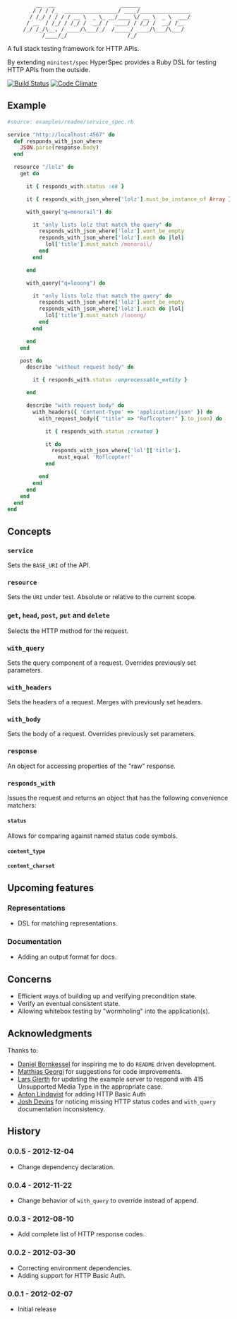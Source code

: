              __  __                     ______
            / / / /_  _________________/ ____/________________
           / /_/ / / / / __ \  _ \_ __/____ \/ __ \  _ \  ___/
          / __  / /_/ / /_/ /  __/ /  ____/ / /_/ /  __/ /__
         /_/ /_/\__, / ____/\___/_/  /_____/ ____/\___/\___/
               /____/_/                   /_/

A full stack testing framework for HTTP APIs.

By extending `minitest/spec` HyperSpec provides a Ruby DSL for testing
HTTP APIs from the outside.

[![Build Status](https://secure.travis-ci.org/hannestyden/hyperspec.png)](http://travis-ci.org/hannestyden/hyperspec)
[![Code Climate](https://codeclimate.com/badge.png)](https://codeclimate.com/github/hannestyden/hyperspec)

## Example

```ruby
#source: examples/readme/service_spec.rb

service "http://localhost:4567" do
  def responds_with_json_where
    JSON.parse(response.body)
  end

  resource "/lolz" do
    get do

      it { responds_with.status :ok }

      it { responds_with_json_where['lolz'].must_be_instance_of Array }

      with_query("q=monorail") do

        it "only lists lolz that match the query" do
          responds_with_json_where['lolz'].wont_be_empty
          responds_with_json_where['lolz'].each do |lol|
            lol['title'].must_match /monorail/
          end
        end

      end

      with_query("q=looong") do

        it "only lists lolz that match the query" do
          responds_with_json_where['lolz'].wont_be_empty
          responds_with_json_where['lolz'].each do |lol|
            lol['title'].must_match /looong/
          end
        end

      end
    end

    post do
      describe "without request body" do

        it { responds_with.status :unprocessable_entity }

      end

      describe "with request body" do
        with_headers({ 'Content-Type' => 'application/json' }) do
          with_request_body({ "title" => "Roflcopter!" }.to_json) do

            it { responds_with.status :created }

            it do
              responds_with_json_where['lol']['title'].
                must_equal 'Roflcopter!'
            end

          end
        end
      end
    end
  end
end
```

## Concepts

### `service`

Sets the `BASE_URI` of the API.

### `resource`

Sets the `URI` under test. Absolute or relative to the current scope.

### `get`, `head`, `post`, `put` and `delete`

Selects the HTTP method for the request.

### `with_query`

Sets the query component of a request. Overrides previously set parameters.

### `with_headers`

Sets the headers of a request. Merges with previously set headers.

### `with_body`

Sets the body of a request. Overrides previously set parameters.

### `response`

An object for accessing properties of the "raw" response.

### `responds_with`

Issues the request and returns an object that has the following convenience matchers:

#### `status`

Allows for comparing against named status code symbols.

#### `content_type`

#### `content_charset`

## Upcoming features

### Representations

- DSL for matching representations.

### Documentation

- Adding an output format for docs.

## Concerns

- Efficient ways of building up and verifying precondition state.
- Verify an eventual consistent state.
- Allowing whitebox testing by "wormholing" into the application(s).

## Acknowledgments

Thanks to:

- [Daniel Bornkessel](https://github.com/kesselborn) for inspiring me to do `README` driven development.
- [Matthias Georgi](https://github.com/georgi) for suggestions for code improvements.
- [Lars Gierth](https://github.com/lgierth) for updating the example server to respond with 415 Unsupported Media Type in the appropriate case.
- [Anton Lindqvist](https://github.com/mptre) for adding HTTP Basic Auth
- [Josh Devins](https://github.com/joshdevins) for noticing missing HTTP status codes and `with_query` documentation inconsistency.

## History

### 0.0.5 - 2012-12-04

- Change dependency declaration.

### 0.0.4 - 2012-11-22

- Change behavior of `with_query` to override instead of append.

### 0.0.3 - 2012-08-10

- Add complete list of HTTP response codes.

### 0.0.2 - 2012-03-30

- Correcting environment dependencies.
- Adding support for HTTP Basic Auth.

### 0.0.1 - 2012-02-07

- Initial release
